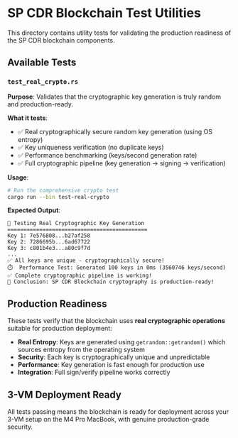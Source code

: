 # SP CDR Blockchain Test Utilities

This directory contains utility tests for validating the production readiness of the SP CDR blockchain components.

## Available Tests

### `test_real_crypto.rs`
**Purpose**: Validates that the cryptographic key generation is truly random and production-ready.

**What it tests**:
- ✅ Real cryptographically secure random key generation (using OS entropy)
- ✅ Key uniqueness verification (no duplicate keys)
- ✅ Performance benchmarking (keys/second generation rate)
- ✅ Full cryptographic pipeline (key generation → signing → verification)

**Usage**:
```bash
# Run the comprehensive crypto test
cargo run --bin test-real-crypto
```

**Expected Output**:
```
🔐 Testing Real Cryptographic Key Generation
============================================
Key 1: 7e576808...b27af258
Key 2: 7286695b...6ad67722
Key 3: c801b4e3...a80c9f7d
...
✅ All keys are unique - cryptographically secure!
⏱️  Performance Test: Generated 100 keys in 0ms (3560746 keys/second)
✅ Complete cryptographic pipeline is working!
🎯 Conclusion: SP CDR Blockchain cryptography is production-ready!
```

## Production Readiness

These tests verify that the blockchain uses **real cryptographic operations** suitable for production deployment:

- **Real Entropy**: Keys are generated using `getrandom::getrandom()` which sources entropy from the operating system
- **Security**: Each key is cryptographically unique and unpredictable
- **Performance**: Key generation is fast enough for production use
- **Integration**: Full sign/verify pipeline works correctly

## 3-VM Deployment Ready

All tests passing means the blockchain is ready for deployment across your 3-VM setup on the M4 Pro MacBook, with genuine production-grade security.
